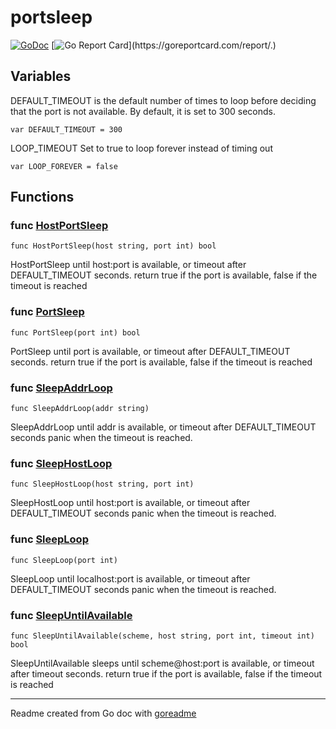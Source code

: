# portsleep

[![GoDoc](https://img.shields.io/badge/pkg.go.dev-doc-blue)](http://pkg.go.dev/.)
[![Go Report Card](https://goreportcard.com/badge/.)](https://goreportcard.com/report/.)

## Variables

DEFAULT_TIMEOUT is the default number of times to loop before deciding
that the port is not available. By default, it is set to 300 seconds.

```golang
var DEFAULT_TIMEOUT = 300
```

LOOP_TIMEOUT Set to true to loop forever instead of timing out

```golang
var LOOP_FOREVER = false
```

## Functions

### func [HostPortSleep](/sleep.go#L57)

`func HostPortSleep(host string, port int) bool`

HostPortSleep until host:port is available, or timeout after DEFAULT_TIMEOUT seconds.
return true if the port is available, false if the timeout is reached

### func [PortSleep](/sleep.go#L51)

`func PortSleep(port int) bool`

PortSleep until port is available, or timeout after DEFAULT_TIMEOUT seconds.
return true if the port is available, false if the timeout is reached

### func [SleepAddrLoop](/sleep.go#L37)

`func SleepAddrLoop(addr string)`

SleepAddrLoop until addr is available, or timeout after DEFAULT_TIMEOUT seconds
panic when the timeout is reached.

### func [SleepHostLoop](/sleep.go#L28)

`func SleepHostLoop(host string, port int)`

SleepHostLoop until host:port is available, or timeout after DEFAULT_TIMEOUT seconds
panic when the timeout is reached.

### func [SleepLoop](/sleep.go#L19)

`func SleepLoop(port int)`

SleepLoop until localhost:port is available, or timeout after DEFAULT_TIMEOUT seconds
panic when the timeout is reached.

### func [SleepUntilAvailable](/sleep.go#L64)

`func SleepUntilAvailable(scheme, host string, port int, timeout int) bool`

SleepUntilAvailable sleeps until scheme@host:port is available, or timeout
after timeout seconds.
return true if the port is available, false if the timeout is reached

---
Readme created from Go doc with [goreadme](https://github.com/posener/goreadme)
